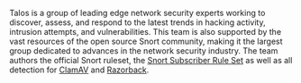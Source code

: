 Talos is a group of leading edge network security experts working to discover, assess, and respond to the latest trends in hacking activity, intrusion attempts, and vulnerabilities. This team is also supported by the vast resources of the open source Snort community, making it the largest group dedicated to advances in the network security industry.  The team authors the official Snort ruleset, the [Snort Subscriber Rule Set](https://www.snort.org/downloads/#rule-downloads) as well as all detection for [ClamAV](http://www.clamav.net) and [Razorback](http://labs.snort.org/razorback/).

